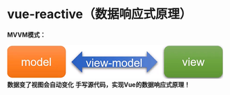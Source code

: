 # vue-reactive（数据响应式原理）

**MVVM模式：**

![图片1](./README/图片1.png)
**数据变了视图会自动变化** 
**手写源代码，实现Vue的数据响应式原理！**
